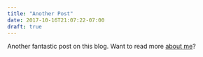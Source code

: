 ```yaml
---
title: "Another Post"
date: 2017-10-16T21:07:22-07:00
draft: true
---
```


Another fantastic post on this blog. Want to read more [about me](/about)?
